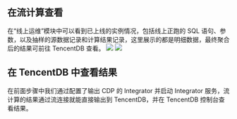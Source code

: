 ## 在流计算查看
在“线上运维”模块中可以看到已上线的实例情况，包括线上正跑的 SQL 语句、参数，以及抽样的源数据记录和计算结果记录，这里展示的都是明细数据，最终聚合后的结果可前往 TencentDB 查看。
![](https://main.qcloudimg.com/raw/bfb725e7ba6d5252f995f496cadfdb26.png)
![](https://main.qcloudimg.com/raw/851c5dd9dcac6c75ebd0acb4cd66dba5.png)
## 在 TencentDB 中查看结果
在前面步骤中我们通过配置了输出 CDP 的 Integrator 并启动 Integrator 服务，流计算的结果通过流连接就能直接输出到 TencentDB，并在 TencentDB 控制台查看结果。
